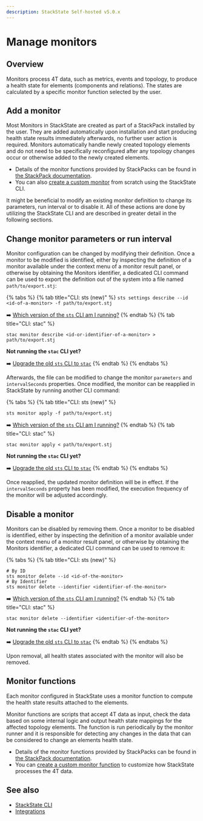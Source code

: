 ```yaml
---
description: StackState Self-hosted v5.0.x
---
```


# Manage monitors

## Overview

Monitors process 4T data, such as metrics, events and topology, to produce a health state for elements \(components and relations\). The states are calculated by a specific monitor function selected by the user.

## Add a monitor

Most Monitors in StackState are created as part of a StackPack installed by the user. They are added automatically upon installation and start producing health state results immediately afterwards, no further user action is required. Monitors automatically handle newly created topology elements and do not need to be specifically reconfigured after any topology changes occur or otherwise added to the newly created elements.

* Details of the monitor functions provided by StackPacks can be found in [the StackPack documentation](../../stackpacks/integrations/README.md).
* You can also [create a custom monitor](../../develop/developer-guides/monitors/how-to-create-monitors.md) from scratch using the StackState CLI.

It might be beneficial to modify an existing monitor definition to change its parameters, run interval or to disable it. All of these actions are done by utilizing the StackState CLI and are described in greater detail in the following sections.

## Change monitor parameters or run interval

Monitor configuration can be changed by modifying their definition. Once a monitor to be modified is identified, either by inspecting the definition of a monitor available under the context menu of a monitor result panel, or otherwise by obtaining the Monitors identifier, a dedicated CLI command can be used to export the definition out of the system into a file named `path/to/export.stj`:

{% tabs %}
{% tab title="CLI: sts (new)" %}
`sts settings describe --id <id-of-a-monitor> -f path/to/export.stj`

➡️ [Which version of the `sts` CLI am I running?](/setup/cli/cli-comparison.md#which-version-of-the-cli-am-i-running)
{% endtab %}
{% tab title="CLI: stac" %}
```
stac monitor describe <id-or-identifier-of-a-monitor> > path/to/export.stj
```

**Not running the `stac` CLI yet?**

➡️ [Upgrade the old `sts` CLI to `stac`](/setup/cli/cli-stac.md#upgrade)
{% endtab %}
{% endtabs %}

Afterwards, the file can be modified to change the monitor `parameters` and `intervalSeconds` properties. Once modified, the monitor can be reapplied in StackState by running another CLI command:

{% tabs %}
{% tab title="CLI: sts (new)" %}
```
sts monitor apply -f path/to/export.stj
```

➡️ [Which version of the `sts` CLI am I running?](/setup/cli/cli-comparison.md#which-version-of-the-cli-am-i-running)
{% endtab %}
{% tab title="CLI: stac" %}
```
stac monitor apply < path/to/export.stj
```

**Not running the `stac` CLI yet?**

➡️ [Upgrade the old `sts` CLI to `stac`](/setup/cli/cli-stac.md#upgrade)
{% endtab %}
{% endtabs %}

Once reapplied, the updated monitor definition will be in effect. If the `intervalSeconds` property has been modified, the execution frequency of the monitor will be adjusted accordingly.

## Disable a monitor

Monitors can be disabled by removing them. Once a monitor to be disabled is identified, either by inspecting the definition of a monitor available under the context menu of a monitor result panel, or otherwise by obtaining the Monitors identifier, a dedicated CLI command can be used to remove it:

{% tabs %}
{% tab title="CLI: sts (new)" %}
```
# By ID
sts monitor delete --id <id-of-the-monitor>
# By Identifier
sts monitor delete --identifier <identifier-of-the-monitor>
```

➡️ [Which version of the `sts` CLI am I running?](/setup/cli/cli-comparison.md#which-version-of-the-cli-am-i-running)
{% endtab %}
{% tab title="CLI: stac" %}
```
stac monitor delete --identifier <identifier-of-the-monitor>
```

**Not running the `stac` CLI yet?**

➡️ [Upgrade the old `sts` CLI to `stac`](/setup/cli/cli-stac.md#upgrade)
{% endtab %}
{% endtabs %}

Upon removal, all health states associated with the monitor will also be removed.

## Monitor functions

Each monitor configured in StackState uses a monitor function to compute the health state results attached to the elements.

Monitor functions are scripts that accept 4T data as input, check the data based on some internal logic and output health state mappings for the affected topology elements. The function is run periodically by the monitor runner and it is responsible for detecting any changes in the data that can be considered to change an elements health state.

* Details of the monitor functions provided by StackPacks can be found in [the StackPack documentation](../../stackpacks/integrations/README.md).
* You can [create a custom monitor function](../../develop/developer-guides/custom-functions/monitor-functions.md) to customize how StackState processes the 4T data.

## See also

* [StackState CLI](../../setup/cli/README.md)
* [Integrations](../../stackpacks/integrations/README.md)
